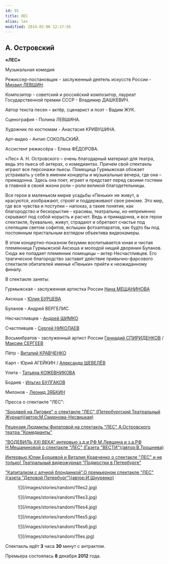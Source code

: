 ```yaml
---
id: 91
title: ЛЕС
alias: les
modified: 2014-03-06 12:27:56
---
```


## А. Островский

**«ЛЕС»**

Музыкальная комедия

Режиссер-постановщик - заслуженный деятель искусств России - [Михаил ЛЕВШИН](153-mihail-levshin.html).

Композитор - советский и российский композитор, лауреат Государственной премии СССР - Владимир ДАШКЕВИЧ.

Автор текста песен – актёр, сценарист и поэт - Вадим ЖУК.

Сценография - Полина ЛЕВШИНА.

Художник по костюмам - Анастасия КРИВУШИНА.

Арт-видео - Антип СОКОЛЬСКИЙ.

Ассистент режиссёра - Елена ФЁДОРОВА.

«Лес» А. Н. Островского – очень благодарный материал для театра, ведь это пьеса об актерах, о комедиантах. Причем свой спектакль играют все персонажи пьесы. Помещица Гурмыжская обожает устраивать у себя в имении концерты и музыкальные вечера, где она – примадонна. Здесь она поет, играет и предстает перед своими гостями в главной в своей жизни роли – роли великой благодетельницы.

Все герои в маленьком мирке усадьбы «Пеньки» не живут, а красуются, изображают, строят и поддерживают свое реноме. Это мир, где все чувства и поступки – напоказ, а такие понятия, как благородство и бескорыстие - красивы, театральны, но непременно скрывают под собой корысть и расчет. Ведь и примадонна, и все герои спектакля, буквально, живут, страдают и обретают счастье под слепящим светом софитов, вспышки фотоаппаратов, как будто бы под постоянным пристальным взглядом объектива видеокамеры.

В этом концертно-показном безумии воспитывается юная и чистая племянница Гурмыжской Аксюша и молодой нищий дворянин Буланов. Сюда же попадает племянник помещицы – актер Несчастливцев. Его трагическое благородство заставит действие привычно-фарсового спектакля обитателей именья «Пеньки» прийти к неожиданному финалу.

В спектакле заняты:

Гурмыжская - заслуженная артистка России [Нина МЕЩАНИНОВА](25-mewaninova-nina.html)

Аксюша - [Юлия БУРЦЕВА](78-ylia-burceva.html)

Буланов - Андрей ВЕРГЕЛИС

Несчастливцев - [Андрей ШИМКО](302-andrey-shimko.html)

Счастливцев - [Сергей НИКОЛАЕВ](52-sergei-nikolaev.html)

Восьмибратов - заслуженный артист России [Геннадий СПИРИДЕНКОВ](27--gennadij-spiridenkov-za-rf.html) / [Максим СЕРГЕЕВ](57-maxsim-sergeev.html)

Пётр - [Виталий КРАВЧЕНКО](66-vitalii-kravchenko.html)

Карп - Юрий АГЕЙКИН / [Александр ШЕВЕЛЁВ](87-aleksandr-shevelov.html)

Улита - [Татьяна КОЖЕВНИКОВА](80-tatiana-kogevnikova.html)

Бодаев - [Ильгиз БУЛГАКОВ](77-ilgiz-bulgakov.html)

Милонов - [Леонид ЗЯБКИН](67-leonid-zabkin.html)

Пресса о спектакле "ЛЕС":

[ "Бродвей на Лиговке" о спектакле "ЛЕС" (Петербургский Театральный Журнал)(автор:М.Смирнова-Несвицкая)](261-q--q---qq-.html)

[Рецензия Людмилы Филатовой на спектакль "ЛЕС" А.Островского театра "Комедианты"](255-pressa-premera-les-recenziya.html)

["ВОДЕВИЛЬ XXI ВЕКА" интервью з.д.и РФ М.Левшина и з.а.РФ Н.Мещаниновой о спектакле "ЛЕС" (Газета "ВЕСТИ")(автор:В.Трошнева)](254-pressa-premera-les.html)

[Интервью Юлии Бурцевой и Виталия Кравченко о спектакле "ЛЕС" и не только! Театральный видеожурнал "Подмостки в Петербурге"](251-interviy-les-aksinia-i-petr.html)

["Капитализм с алчной блондинкой".О премьерном спектакле "ЛЕС" (газета "Деловой Петербург")(автор:И.Шнуренко)](249-pressa-premera-les-ishnurenko-.html)

<figure>
![](/images/stories/random/11les2.jpg)
</figure>

<figure>
![](/images/stories/random/11les3.jpg)
</figure>

<figure>
![](/images/stories/random/11les4.jpg)
</figure>

<figure>
![](/images/stories/random/11les5.jpg)
</figure>

<figure>
![](/images/stories/random/11les6.jpg)
</figure>

<figure>
![](/images/stories/random/11les.jpg)
</figure>

Спектакль идёт **3** часа **30** минут с антрактом.

Премьера состоялась **8** декабря **2012** года.

